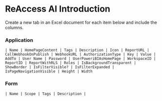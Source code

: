 # ReAccess AI Introduction

Create a new tab in an Excel document for each item below and include the columns.

### Application

    | Name | HomePageContent | Tags | Description | Icon | ReportURL | CallWebhookOnPublish | WebhookURL | AuthorizationType | Key | Value | AddTo | User Name | Password | UserPoweriBIAsHomePage | WorkspaceID | ReportID | ReportWithRLS | Roles | IsBackgroundTransparent | ShowBorder | IsFilterVisible? | IsFilterExpanded | IsPageNavigationVisible | Height | Width

### Form

    | Name | Scope | Tags | Description |